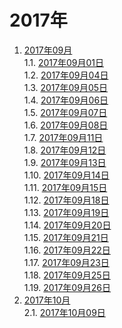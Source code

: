 # 2017年

1. [2017年09月]()    
 1.1. [2017年09月01日](./09/20170901.md)    
 1.2. [2017年09月04日](./09/20170904.md)    
 1.3. [2017年09月05日](./09/20170905.md)    
 1.4. [2017年09月06日](./09/20170906.md)    
 1.5. [2017年09月07日](./09/20170907.md)    
 1.6. [2017年09月08日](./09/20170908.md)    
 1.7. [2017年09月11日](./09/20170911.md)    
 1.8. [2017年09月12日](./09/20170912.md)    
 1.9. [2017年09月13日](./09/20170913.md)    
 1.10. [2017年09月14日](./09/20170914.md)    
 1.11. [2017年09月15日](./09/20170915.md)    
 1.12. [2017年09月18日](./09/20170918.md)    
 1.13. [2017年09月19日](./09/20170919.md)    
 1.14. [2017年09月20日](./09/20170920.md)    
 1.15. [2017年09月21日](./09/20170921.md)    
 1.16. [2017年09月22日](./09/20170922.md)    
 1.17. [2017年09月23日](./09/20170923.md)    
 1.18. [2017年09月25日](./09/20170925.md)    
 1.19. [2017年09月26日](./09/20170926.md)    
2. [2017年10月]()    
 2.1. [2017年10月09日](./10/20171009.md)    
